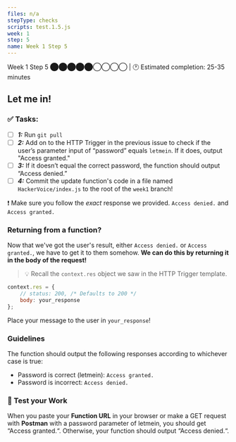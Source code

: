 ```yaml
---
files: n/a
stepType: checks
scripts: test.1.5.js
week: 1
step: 5
name: Week 1 Step 5
---
```

Week 1 Step 5 ⬤⬤⬤⬤⬤◯◯◯◯ | 🕐 Estimated completion: 25-35 minutes
## Let me in!

### ✅ Tasks:
- [ ] ***1:*** Run `git pull`
- [ ] ***2:*** Add on to the HTTP Trigger in the previous issue to check if the user’s parameter input of “password” equals `letmein`. If it does, output "Access granted."
- [ ] ***3:*** If it doesn’t equal the correct password, the function should output “Access denied.”
- [ ] ***4:*** Commit the update function's code in a file named `HackerVoice/index.js` to the root of the `week1` branch!

:exclamation: Make sure you follow the *exact* response we provided. `Access denied.` and `Access granted.`

### Returning from a function?
Now that we've got the user's result, either `Access denied.` or `Access granted.`, we have to get it to them somehow. **We can do this by returning it in the body of the request!**

> :bulb: Recall the `context.res` object we saw in the HTTP Trigger template.

```js
context.res = {
    // status: 200, /* Defaults to 200 */
    body: your_response
};
```
Place your message to the user in `your_response`!

### Guidelines
The function should output the following responses according to whichever case is true:
- Password is correct (letmein): `Access granted.`
- Password is incorrect: `Access denied.`

### 🚧 Test your Work
When you paste your **Function URL** in your browser or make a GET request with **Postman** with a password parameter of letmein, you should get “Access granted.“. Otherwise, your function should output “Access denied.“.



